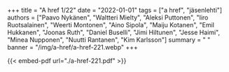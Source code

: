 +++
title = "A href 1/22"
date = "2022-01-01"
tags = ["a href", "jäsenlehti"]
authors = ["Paavo Nykänen", "Waltteri Mielty", "Aleksi Puttonen", "Iiro Ruotsalainen", "Weerti Montonen", "Aino Sipola", "Maiju Kotanen", "Emil Hukkanen", "Joonas Ruth", "Daniel Buselli", "Jimi Hiltunen", "Jesse Haimi", "Minea Nupponen", "Nuutti Rantanen", "Kim Karlsson"]
summary = " "
banner = "/img/a-href/a-href-221.webp"
+++

{{< embed-pdf url="./a-href-221.pdf" >}}
